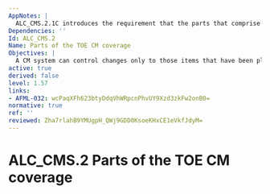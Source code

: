 ```yaml
---
AppNotes: |
  ALC_CMS.2.1C introduces the requirement that the parts that comprise the TOE (all parts that are delivered to the consumer, for example hardware parts or executable files) be included in the configuration list and hence be subject to the CM requirements of CM capabilities (ALC_CMC). ALC_CMS.2.3C introduces the requirement that the configuration list indicate the developer of each TSF relevant configuration item.
Dependencies: ''
Id: ALC_CMS.2
Name: Parts of the TOE CM coverage
Objectives: |
  A CM system can control changes only to those items that have been placed under CM (i.e. the configuration items identified in the configuration list). Placing the TOE itself, the parts that comprise the TOE, and the evaluation evidence required by the other SARs under CM provides assurance that they have been modified in a controlled manner with proper authorisations.
active: true
derived: false
level: 1.57
links:
- AFML-032: wcPaqXFh623btyDdqVhWRpcnPhvUY9Xzd3zkFw2onB0=
normative: true
ref: ''
reviewed: Zha7rlahB9YMUgpH_QWj9GDD0KsoeKHxCE1eVkfJdyM=
---
```


# ALC_CMS.2 Parts of the TOE CM coverage